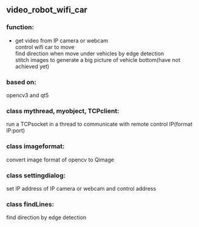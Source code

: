 ## video_robot_wifi_car
### function:  
  + get video from IP camera or webcam  
  control wifi car to move  
  find direction when move under vehicles by edge detection  
  stitch images to generate a big picture of vehicle bottom(have not achieved yet)  

### based on:   
  opencv3 and qt5  
    
### class mythread, myobject, TCPclient:  
  run a TCPsocket in a thread to communicate with remote control IP(format IP:port)  
  
### class imageformat:   
  convert image format of opencv to Qimage  
  
### class settingdialog:  
  set IP address of IP camera or webcam and control address  
  
### class findLines:  
  find direction by edge detection
